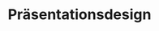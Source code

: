 ---  
title: Präsentationsdesign  
type: docs  
weight: 40  
url: /de/net/presentation-design/  
---  
